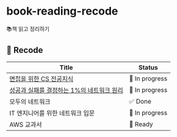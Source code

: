 # book-reading-recode
📚책 읽고 정리하기

## 📝 Recode

| Title | Status |
|-------|--------|
| [면접을 위한 CS 전공지식](https://github.com/ninaaano/book-reading-recode/tree/main/%EB%A9%B4%EC%A0%91%EC%9D%84_%EC%9C%84%ED%95%9C_CS_%EC%A0%84%EA%B3%B5%EC%A7%80%EC%8B%9D) | 📖 In progress |
| [성공과 실패를 결정하는 1%의 네트워크 원리](https://github.com/ninaaano/book-reading-recode/tree/main/%EC%84%B1%EA%B3%B5%EA%B3%BC_%EC%8B%A4%ED%8C%A8%EB%A5%BC_%EA%B2%B0%EC%A0%95%ED%95%98%EB%8A%94_1%EC%9D%98_%EB%84%A4%ED%8A%B8%EC%9B%8C%ED%81%AC_%EC%9B%90%EB%A6%AC) | 📖 In progress |
| 모두의 네트워크 | ✅ Done |
| IT 엔지니어를 위한 네트워크 입문 | 📖 In progress |
| AWS 교과서 | 🔖 Ready |